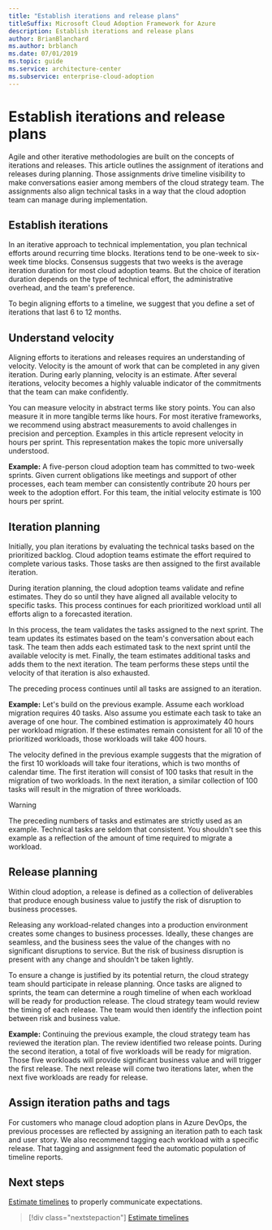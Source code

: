 ```yaml
---
title: "Establish iterations and release plans"
titleSuffix: Microsoft Cloud Adoption Framework for Azure
description: Establish iterations and release plans
author: BrianBlanchard
ms.author: brblanch
ms.date: 07/01/2019
ms.topic: guide
ms.service: architecture-center
ms.subservice: enterprise-cloud-adoption
---
```


# Establish iterations and release plans

Agile and other iterative methodologies are built on the concepts of iterations and releases. This article outlines the assignment of iterations and releases during planning. Those assignments drive timeline visibility to make conversations easier among members of the cloud strategy team. The assignments also align technical tasks in a way that the cloud adoption team can manage during implementation.

## Establish iterations

In an iterative approach to technical implementation, you plan technical efforts around recurring time blocks. Iterations tend to be one-week to six-week time blocks. Consensus suggests that two weeks is the average iteration duration for most cloud adoption teams. But the choice of iteration duration depends on the type of technical effort, the administrative overhead, and the team's preference.

To begin aligning efforts to a timeline, we suggest that you define a set of iterations that last 6 to 12 months.

## Understand velocity

Aligning efforts to iterations and releases requires an understanding of velocity. Velocity is the amount of work that can be completed in any given iteration. During early planning, velocity is an estimate. After several iterations, velocity becomes a highly valuable indicator of the commitments that the team can make confidently.

You can measure velocity in abstract terms like story points. You can also measure it in more tangible terms like hours. For most iterative frameworks, we recommend using abstract measurements to avoid challenges in precision and perception. Examples in this article represent velocity in hours per sprint. This representation makes the topic more universally understood.

**Example:** A five-person cloud adoption team has committed to two-week sprints. Given current obligations like meetings and support of other processes, each team member can consistently contribute 20 hours per week to the adoption effort. For this team, the initial velocity estimate is 100 hours per sprint.

## Iteration planning

Initially, you plan iterations by evaluating the technical tasks based on the prioritized backlog. Cloud adoption teams estimate the effort required to complete various tasks. Those tasks are then assigned to the first available iteration.

During iteration planning, the cloud adoption teams validate and refine estimates. They do so until they have aligned all available velocity to specific tasks. This process continues for each prioritized workload until all efforts align to a forecasted iteration.

In this process, the team validates the tasks assigned to the next sprint. The team updates its estimates based on the team's conversation about each task. The team then adds each estimated task to the next sprint until the available velocity is met. Finally, the team estimates additional tasks and adds them to the next iteration. The team performs these steps until the velocity of that iteration is also exhausted.

The preceding process continues until all tasks are assigned to an iteration.

**Example:** Let's build on the previous example. Assume each workload migration requires 40 tasks. Also assume you estimate each task to take an average of one hour. The combined estimation is approximately 40 hours per workload migration. If these estimates remain consistent for all 10 of the prioritized workloads, those workloads will take 400 hours.

The velocity defined in the previous example suggests that the migration of the first 10 workloads will take four iterations, which is two months of calendar time. The first iteration will consist of 100 tasks that result in the migration of two workloads. In the next iteration, a similar collection of 100 tasks will result in the migration of three workloads.

> [!WARNING]
> The preceding numbers of tasks and estimates are strictly used as an example. Technical tasks are seldom that consistent. You shouldn't see this example as a reflection of the amount of time required to migrate a workload.

## Release planning

Within cloud adoption, a release is defined as a collection of deliverables that produce enough business value to justify the risk of disruption to business processes.

Releasing any workload-related changes into a production environment creates some changes to business processes. Ideally, these changes are seamless, and the business sees the value of the changes with no significant disruptions to service. But the risk of business disruption is present with any change and shouldn't be taken lightly.

To ensure a change is justified by its potential return, the cloud strategy team should participate in release planning. Once tasks are aligned to sprints, the team can determine a rough timeline of when each workload will be ready for production release. The cloud strategy team would review the timing of each release. The team would then identify the inflection point between risk and business value.

**Example:** Continuing the previous example, the cloud strategy team has reviewed the iteration plan. The review identified two release points. During the second iteration, a total of five workloads will be ready for migration. Those five workloads will provide significant business value and will trigger the first release. The next release will come two iterations later, when the next five workloads are ready for release.

## Assign iteration paths and tags

For customers who manage cloud adoption plans in Azure DevOps, the previous processes are reflected by assigning an iteration path to each task and user story. We also recommend tagging each workload with a specific release. That tagging and assignment feed the automatic population of timeline reports.

## Next steps

[Estimate timelines](./timelines.md) to properly communicate expectations.

> [!div class="nextstepaction"]
> [Estimate timelines](./timelines.md)
